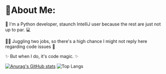 # 🌟About Me:

🐍 I'm a Python developer, staunch IntelliJ user because the rest are just not up to par. 💻

🏃‍♂️ Juggling two jobs, so there's a high chance I might not reply here regarding code issues 💼

✨ But when I do, it's code magic. ✨

[![Anurag's GitHub stats](https://github-readme-stats.vercel.app/api?username=cyprianztl)](https://github.com/anuraghazra/github-readme-stats)
![Top Langs](https://github-readme-stats.vercel.app/api/top-langs/?username=cyprianztl&layout=compact)
